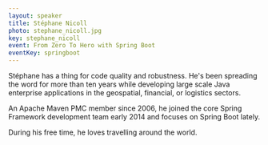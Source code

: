 ```yaml
---
layout: speaker
title: Stéphane Nicoll
photo: stephane_nicoll.jpg
key: stephane_nicoll
event: From Zero To Hero with Spring Boot
eventKey: springboot
---
```


Stéphane has a thing for code quality and robustness. He's been spreading the word for more than ten years while developing large scale Java enterprise applications in the geospatial, financial, or logistics sectors. 

An Apache Maven PMC member since 2006, he joined the core Spring Framework development team early 2014 and focuses on Spring Boot lately. 

During his free time, he loves travelling around the world.